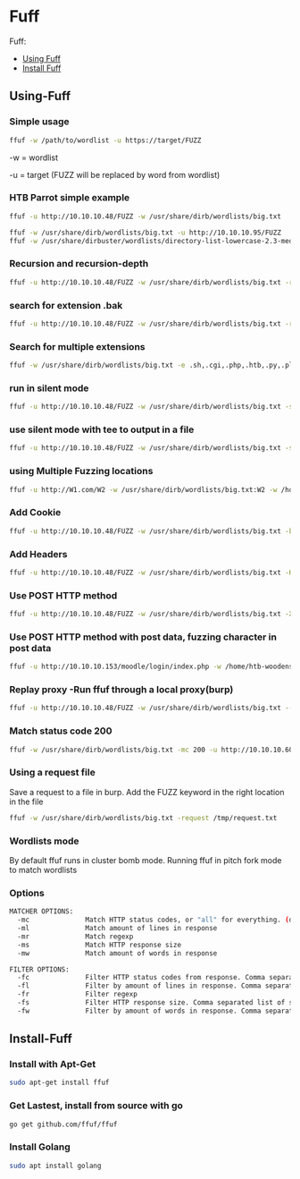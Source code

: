 # Fuff

Fuff:

* [Using Fuff](https://github.com/WoodenshoeNL/event-horizon/blob/main/enum/fuff.md#using-fuff)
* [Install Fuff](https://github.com/WoodenshoeNL/event-horizon/blob/main/enum/fuff.md#install-fuff)

## Using-Fuff

### Simple usage

```bash
ffuf -w /path/to/wordlist -u https://target/FUZZ
```

-w    = wordlist

-u    = target (FUZZ will be replaced by word from wordlist)

### HTB Parrot simple example

```bash
ffuf -u http://10.10.10.48/FUZZ -w /usr/share/dirb/wordlists/big.txt

ffuf -w /usr/share/dirb/wordlists/big.txt -u http://10.10.10.95/FUZZ
ffuf -w /usr/share/dirbuster/wordlists/directory-list-lowercase-2.3-medium.txt -u https://10.10.10.60/FUZZ
```

### Recursion and recursion-depth

```bash
ffuf -u http://10.10.10.48/FUZZ -w /usr/share/dirb/wordlists/big.txt -recursion -recursion-depth 3
```

### search for extension .bak

```bash
ffuf -u http://10.10.10.48/FUZZ -w /usr/share/dirb/wordlists/big.txt -recursion -e .bak
```

### Search for multiple extensions

```bash
ffuf -w /usr/share/dirb/wordlists/big.txt -e .sh,.cgi,.php,.htb,.py,.pl -u http://10.10.10.56/cgi-bin/FUZZ
```

### run in silent mode

```bash
ffuf -u http://10.10.10.48/FUZZ -w /usr/share/dirb/wordlists/big.txt -s
```

### use silent mode with tee to output in a file

```bash
ffuf -u http://10.10.10.48/FUZZ -w /usr/share/dirb/wordlists/big.txt -s | tee ./output.txt
```

### using Multiple Fuzzing locations

```bash
ffuf -u http://W1.com/W2 -w /usr/share/dirb/wordlists/big.txt:W2 -w /home/user/domains.txt:W1
```

### Add Cookie

```bash
ffuf -u http://10.10.10.48/FUZZ -w /usr/share/dirb/wordlists/big.txt -b "NAME1=VALUE1;NAME2=VALUE2;NAME3=VALUE3"
```

### Add Headers

```bash
ffuf -u http://10.10.10.48/FUZZ -w /usr/share/dirb/wordlists/big.txt -H "NAME1=VALUE1;NAME2=VALUE2;NAME3=VALUE3"
```

### Use POST HTTP method

```bash
ffuf -u http://10.10.10.48/FUZZ -w /usr/share/dirb/wordlists/big.txt -X POST
```

### Use POST HTTP method with post data, fuzzing character in post data

```bash
ffuf -u http://10.10.10.153/moodle/login/index.php -w /home/htb-woodenshoe/htb/wordlist/SecLists/Fuzzing/special-chars.txt -X POST -H "Content-Type: application/x-www-form-urlencoded" -d 'anchor=&username=Giovanni&password=Th4C00lTheachaFUZZ' -mc all -v -fs 440
```

### Replay proxy -Run ffuf through a local proxy(burp)

```bash
ffuf -u http://10.10.10.48/FUZZ -w /usr/share/dirb/wordlists/big.txt --replay-proxy http://127.0.0.1:8080
```

### Match status code 200

```bash
ffuf -w /usr/share/dirb/wordlists/big.txt -mc 200 -u http://10.10.10.60/FUZZ
```

### Using a request file

Save a request to a file in burp. Add the FUZZ keyword in the right location in the file

```bash
ffuf -w /usr/share/dirb/wordlists/big.txt -request /tmp/request.txt
```

### Wordlists mode

By default ffuf runs in cluster bomb mode. Running ffuf in pitch fork mode to match wordlists

### Options

```bash
MATCHER OPTIONS:
  -mc              Match HTTP status codes, or "all" for everything. (default: 200,204,301,302,307,401,403)
  -ml              Match amount of lines in response
  -mr              Match regexp
  -ms              Match HTTP response size
  -mw              Match amount of words in response

FILTER OPTIONS:
  -fc              Filter HTTP status codes from response. Comma separated list of codes and ranges
  -fl              Filter by amount of lines in response. Comma separated list of line counts and ranges
  -fr              Filter regexp
  -fs              Filter HTTP response size. Comma separated list of sizes and ranges
  -fw              Filter by amount of words in response. Comma separated list of word counts and ranges
```

## Install-Fuff

### Install with Apt-Get

```bash
sudo apt-get install ffuf
```

### Get Lastest, install from source with go

```bash
go get github.com/ffuf/ffuf
```

### Install Golang

```bash
sudo apt install golang
```
